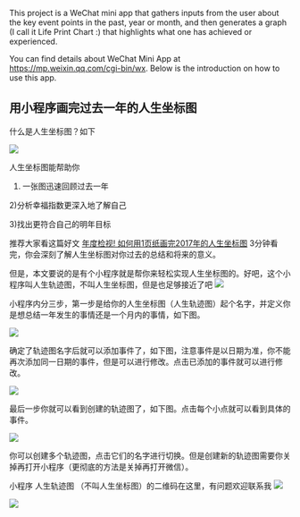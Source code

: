 This project is a WeChat mini app that gathers inputs from the user about the key event points in the past, year or month, and then generates a graph (I call it Life Print Chart :) that highlights what one has achieved or experienced.

You can find details about WeChat Mini App at https://mp.weixin.qq.com/cgi-bin/wx. Below is the introduction on how to use this app.

## 用小程序画完过去一年的人生坐标图

什么是人生坐标图？如下

![](https://mmbiz.qpic.cn/mmbiz_jpg/lVjsj7otaZAlFNq4GfKtNGlzeTicIibhkAovpf9FIaMKDhJIzPTPQhTI8ibzvjgdQKdCdPSgte0PTVmj8oeTsPFUw/640?wx_fmt=jpeg&tp=webp&wxfrom=5&wx_lazy=1)

  

人生坐标图能帮助你

1) 一张图迅速回顾过去一年

2)分析幸福指数更深入地了解自己

3)找出更符合自己的明年目标

  

推荐大家看这篇好文  [年度检视! 如何用1页纸画完2017年的人生坐标图](https://mp.weixin.qq.com/s?__biz=MjM5NjA3OTM0MA==&mid=2655711954&idx=1&sn=4d3cdc46803ce98878bc46acc6bf1681&chksm=bd50e1518a27684789041fc856437a912d5becf2f329a943d2461be0a0045f0c711bbf7c541f&mpshare=1&scene=1&srcid=1227PK2mHkEPYqjBS1Zm7ZT7&pass_ticket=%2BsY2kKH8oMVowL53WOKu2KeLwwIY8gwyR34L8HwH5EDtC1UyGzBFXn69bN%2BEhnu%2F#rd)  3分钟看完，你会深刻了解人生坐标图对你过去的总结和将来的意义。

  

但是，本文要说的是有个小程序就是帮你来轻松实现人生坐标图的。好吧，这个小程序叫人生轨迹图，不叫人生坐标图，但是也足够接近了吧 ![](https://res.wx.qq.com/mpres/htmledition/images/icon/common/emotion_panel/smiley/smiley_20.png?tp=webp&wxfrom=5&wx_lazy=1)

  

小程序内分三步，第一步是给你的人生坐标图（人生轨迹图）起个名字，并定义你是想总结一年发生的事情还是一个月内的事情，如下图。

![](https://mmbiz.qpic.cn/mmbiz_jpg/lVjsj7otaZAlFNq4GfKtNGlzeTicIibhkAdv5cYTwoHrmkWicMNWUZDXQGIbM78rJTRThOwndfkfSib1gSG78kL9kA/640?wx_fmt=jpeg&tp=webp&wxfrom=5&wx_lazy=1)

  

确定了轨迹图名字后就可以添加事件了，如下图，注意事件是以日期为准，你不能再次添加同一日期的事件，但是可以进行修改。点击已添加的事件就可以进行修改。

![](https://mmbiz.qpic.cn/mmbiz_jpg/lVjsj7otaZAlFNq4GfKtNGlzeTicIibhkAH3bqQiaiayYVicVjnLnHWjss1uuOu49ZlyNF4nJb00eQMGU4Id89ChCfw/640?wx_fmt=jpeg&tp=webp&wxfrom=5&wx_lazy=1)

  

最后一步你就可以看到创建的轨迹图了，如下图。点击每个小点就可以看到具体的事件。

![](https://mmbiz.qpic.cn/mmbiz_jpg/lVjsj7otaZAlFNq4GfKtNGlzeTicIibhkAOWy3vlguHgV9SicHIb5P5FDSImP4Q1ibf62jDKict2wJW52fypwgNuF7Q/640?wx_fmt=jpeg&tp=webp&wxfrom=5&wx_lazy=1)

  

你可以创建多个轨迹图，点击它们的名字进行切换。但是创建新的轨迹图需要你关掉再打开小程序（更彻底的方法是关掉再打开微信）。

  

小程序 人生轨迹图 （不叫人生坐标图）的二维码在这里，有问题欢迎联系我 ![](https://res.wx.qq.com/mpres/htmledition/images/icon/common/emotion_panel/smiley/smiley_89.png?tp=webp&wxfrom=5&wx_lazy=1)

![](https://mmbiz.qpic.cn/mmbiz_jpg/lVjsj7otaZAlFNq4GfKtNGlzeTicIibhkAR5UbdpWKsUjRzxqfiaKZAGl6mUKtNnI21Cfwj3VwDXuIjzujpauJdxg/640?wx_fmt=jpeg&tp=webp&wxfrom=5&wx_lazy=1)